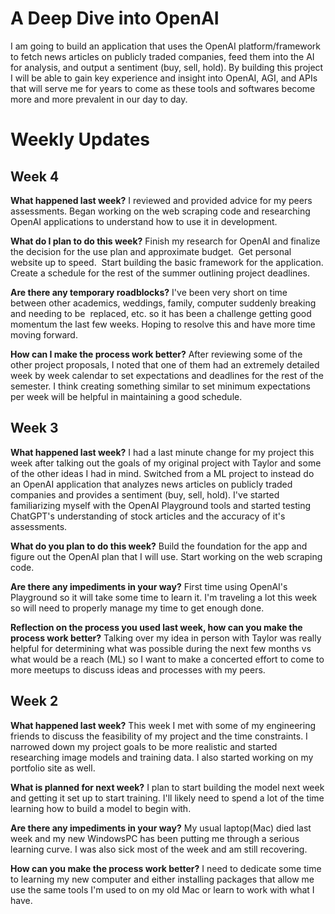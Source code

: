 
# A Deep Dive into OpenAI

I am going to build an application that uses the OpenAI platform/framework to fetch news articles on publicly traded companies, feed them into the AI for analysis, and output a sentiment (buy, sell, hold).  By building this project I will be able to gain key experience and insight into OpenAI, AGI, and APIs that will serve me for years to come as these tools and softwares become more and more prevalent in our day to day.
 
# Weekly Updates
## Week 4
**What happened last week?**
I reviewed and provided advice for my peers assessments. Began working on the web scraping code and researching OpenAI applications to understand how to use it in development.

**What do I plan to do this week?**
Finish my research for OpenAI and finalize the decision for the use plan and approximate budget.  Get personal website up to speed.  Start building the basic framework for the application. Create a schedule for the rest of the summer outlining project deadlines.

**Are there any temporary roadblocks?**
I've been very short on time between other academics, weddings, family, computer suddenly breaking and needing to be  replaced, etc. so it has been a challenge getting good momentum the last few weeks. Hoping to resolve this and have more time moving forward.

**How can I make the process work better?**
After reviewing some of the other project proposals, I noted that one of them had an extremely detailed week by week calendar to set expectations and deadlines for the rest of the semester. I think creating something similar to set minimum expectations per week will be helpful in maintaining a good schedule.


## Week 3
**What happened last week?**
I had a last minute change for my project this week after talking out the goals of my original project with Taylor and some of the other ideas I had in mind. Switched from a ML project to instead do an OpenAI application that analyzes news articles on publicly traded companies and provides a sentiment (buy, sell, hold).
I've started familiarizing myself with the OpenAI Playground tools and started testing ChatGPT's understanding of stock articles and the accuracy of it's assessments.

**What do you plan to do this week?**
Build the foundation for the app and figure out the OpenAI plan that I will use.
Start working on the web scraping code.

**Are there any impediments in your way?**
First time using OpenAI's Playground so it will take some time to learn it.
I'm traveling a lot this week so will need to properly manage my time to get enough done.

**Reflection on the process you used last week, how can you make the process work better?**
Talking over my idea in person with Taylor was really helpful for determining what was possible during the next few months vs what would be a reach (ML) so I want to make a concerted effort to come to more meetups to discuss ideas and processes with my peers.


## Week 2
**What happened last week?**
This week I met with some of my engineering friends to discuss the feasibility of my project and the time constraints. I narrowed down my project goals to be more realistic and started researching image models and training data.
I also started working on my portfolio site as well.

**What is planned for next week?**
I plan to start building the model next week and getting it set up to start training. I'll likely need to spend a lot of the time learning how to build a model to begin with.

**Are there any impediments in your way?**
My usual laptop(Mac) died last week and my new WindowsPC has been putting me through a serious learning curve. I was also sick most of the week and am still recovering.


**How can you make the process work better?**
I need to dedicate some time to learning my new computer and either installing packages that allow me use the same tools I'm used to on my old Mac or learn to work with what I have.
